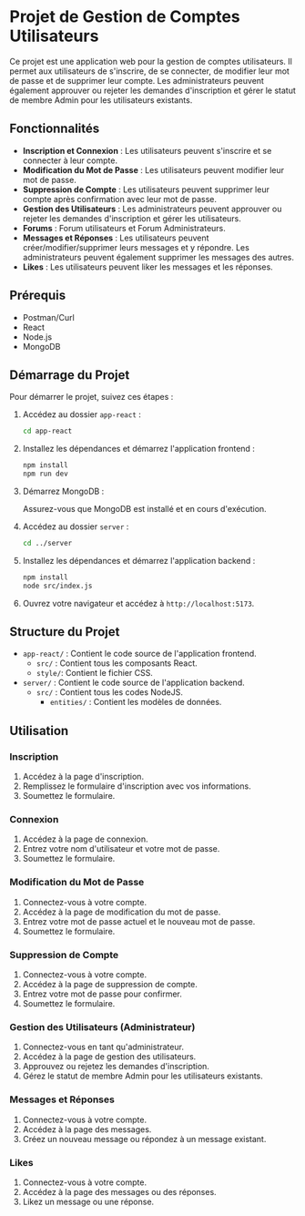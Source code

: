 # Projet de Gestion de Comptes Utilisateurs

Ce projet est une application web pour la gestion de comptes utilisateurs. Il permet aux utilisateurs de s'inscrire, de se connecter, de modifier leur mot de passe et de supprimer leur compte. Les administrateurs peuvent également approuver ou rejeter les demandes d'inscription et gérer le statut de membre Admin pour les utilisateurs existants.

## Fonctionnalités

- **Inscription et Connexion** : Les utilisateurs peuvent s'inscrire et se connecter à leur compte.
- **Modification du Mot de Passe** : Les utilisateurs peuvent modifier leur mot de passe.
- **Suppression de Compte** : Les utilisateurs peuvent supprimer leur compte après confirmation avec leur mot de passe.
- **Gestion des Utilisateurs** : Les administrateurs peuvent approuver ou rejeter les demandes d'inscription et gérer les utilisateurs. 
- **Forums** : Forum utilisateurs et Forum Administrateurs.
- **Messages et Réponses** : Les utilisateurs peuvent créer/modifier/supprimer leurs messages et y répondre. Les administrateurs peuvent également supprimer les messages des autres.
- **Likes** : Les utilisateurs peuvent liker les messages et les réponses.

## Prérequis

- Postman/Curl
- React
- Node.js
- MongoDB

## Démarrage du Projet

Pour démarrer le projet, suivez ces étapes :

1. Accédez au dossier `app-react` :

    ```sh
    cd app-react
    ```

2. Installez les dépendances et démarrez l'application frontend :

    ```sh
    npm install
    npm run dev
    ```

3. Démarrez MongoDB :

    Assurez-vous que MongoDB est installé et en cours d'exécution.

4. Accédez au dossier `server` :

    ```sh
    cd ../server
    ```

5. Installez les dépendances et démarrez l'application backend :

    ```sh
    npm install
    node src/index.js
    ```

6. Ouvrez votre navigateur et accédez à `http://localhost:5173`.

## Structure du Projet

- `app-react/` : Contient le code source de l'application frontend.
  - `src/` : Contient tous les composants React.
  - `style/`: Contient le fichier CSS.
- `server/` : Contient le code source de l'application backend.
  - `src/` : Contient tous les codes NodeJS.
    - `entities/` : Contient les modèles de données.

## Utilisation

### Inscription

1. Accédez à la page d'inscription.
2. Remplissez le formulaire d'inscription avec vos informations.
3. Soumettez le formulaire.

### Connexion

1. Accédez à la page de connexion.
2. Entrez votre nom d'utilisateur et votre mot de passe.
3. Soumettez le formulaire.

### Modification du Mot de Passe

1. Connectez-vous à votre compte.
2. Accédez à la page de modification du mot de passe.
3. Entrez votre mot de passe actuel et le nouveau mot de passe.
4. Soumettez le formulaire.

### Suppression de Compte

1. Connectez-vous à votre compte.
2. Accédez à la page de suppression de compte.
3. Entrez votre mot de passe pour confirmer.
4. Soumettez le formulaire.

### Gestion des Utilisateurs (Administrateur)

1. Connectez-vous en tant qu'administrateur.
2. Accédez à la page de gestion des utilisateurs.
3. Approuvez ou rejetez les demandes d'inscription.
4. Gérez le statut de membre Admin pour les utilisateurs existants.

### Messages et Réponses

1. Connectez-vous à votre compte.
2. Accédez à la page des messages.
3. Créez un nouveau message ou répondez à un message existant.

### Likes

1. Connectez-vous à votre compte.
2. Accédez à la page des messages ou des réponses.
3. Likez un message ou une réponse.